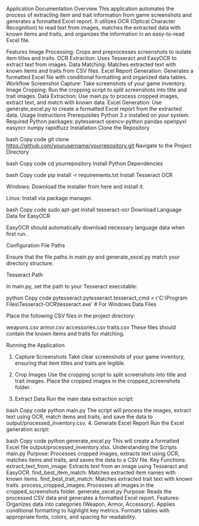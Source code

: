 Application Documentation
Overview
This application automates the process of extracting item and trait information from game screenshots and generates a formatted Excel report. It utilizes OCR (Optical Character Recognition) to read text from images, matches the extracted data with known items and traits, and organizes the information in an easy-to-read Excel file.

Features
Image Processing: Crops and preprocesses screenshots to isolate item titles and traits.
OCR Extraction: Uses Tesseract and EasyOCR to extract text from images.
Data Matching: Matches extracted text with known items and traits from CSV files.
Excel Report Generation: Generates a formatted Excel file with conditional formatting and organized data tables.
Workflow
Screenshot Capture: Take screenshots of your game inventory.
Image Cropping: Run the cropping script to split screenshots into title and trait images.
Data Extraction: Use main.py to process cropped images, extract text, and match with known data.
Excel Generation: Use generate_excel.py to create a formatted Excel report from the extracted data.
Usage Instructions
Prerequisites
Python 3.x installed on your system.
Required Python packages:
pytesseract
opencv-python
pandas
openpyxl
easyocr
numpy
rapidfuzz
Installation
Clone the Repository

bash
Copy code
git clone https://github.com/yourusername/yourrepository.git
Navigate to the Project Directory

bash
Copy code
cd yourrepository
Install Python Dependencies

bash
Copy code
pip install -r requirements.txt
Install Tesseract OCR

Windows: Download the installer from here and install it.

Linux: Install via package manager.

bash
Copy code
sudo apt-get install tesseract-ocr
Download Language Data for EasyOCR

EasyOCR should automatically download necessary language data when first run.

Configuration
File Paths

Ensure that the file paths in main.py and generate_excel.py match your directory structure.

Tesseract Path

In main.py, set the path to your Tesseract executable:

python
Copy code
pytesseract.pytesseract.tesseract_cmd = r'C:\Program Files\Tesseract-OCR\tesseract.exe'  # For Windows
Data Files

Place the following CSV files in the project directory:

weapons.csv
armor.csv
accessories.csv
traits.csv
These files should contain the known items and traits for matching.

Running the Application
1. Capture Screenshots
Take clear screenshots of your game inventory, ensuring that item titles and traits are legible.

2. Crop Images
Use the cropping script to split screenshots into title and trait images. Place the cropped images in the cropped_screenshots folder.

3. Extract Data
Run the main data extraction script:

bash
Copy code
python main.py
The script will process the images, extract text using OCR, match items and traits, and save the data to output/processed_inventory.csv.
4. Generate Excel Report
Run the Excel generation script:

bash
Copy code
python generate_excel.py
This will create a formatted Excel file output/processed_inventory.xlsx.
Understanding the Scripts
main.py
Purpose: Processes cropped images, extracts text using OCR, matches items and traits, and saves the data to a CSV file.
Key Functions:
extract_text_from_image: Extracts text from an image using Tesseract and EasyOCR.
find_best_item_match: Matches extracted item names with known items.
find_best_trait_match: Matches extracted trait text with known traits.
process_cropped_images: Processes all images in the cropped_screenshots folder.
generate_excel.py
Purpose: Reads the processed CSV data and generates a formatted Excel report.
Features:
Organizes data into categories (Weapon, Armor, Accessory).
Applies conditional formatting to highlight key metrics.
Formats tables with appropriate fonts, colors, and spacing for readability.